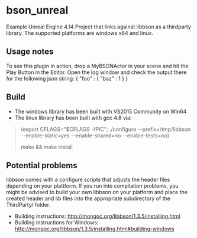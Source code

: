# bson_unreal
Example Unreal Engine 4.14 Project that links against libbson as a thirdparty library.
The supported platforms are windows x64 and linux.

## Usage notes
To see this plugin in action, drop a MyBSONActor in your scene and hit the Play Button in the Editor.
Open the log window and check the output there for the following json string: 
    { "foo" : { "baz" : 1 } }

## Build
- The windows library has been built with VS2015 Community on Win64
- The linux library has been built with gcc 4.8 via:

>    (export CFLAGS="$CFLAGS -fPIC"; ./configure --prefix=/tmp/libbson --enable-static=yes --enable-shared=no --enable-tests=no)
> 
>    make && make install

## Potential problems 
libbson comes with a configure scripts that adjusts the header files depending on your plattform.
If you run into compilation problems, 
you might be advised to build your own libbson on your platform and place the created header and lib files into the appropriate subdirectory of the ThirdParty/ folder.

- Building instructions: http://mongoc.org/libbson/1.3.5/installing.html
- Building instructions for Windows: http://mongoc.org/libbson/1.3.5/installing.html#building-windows
